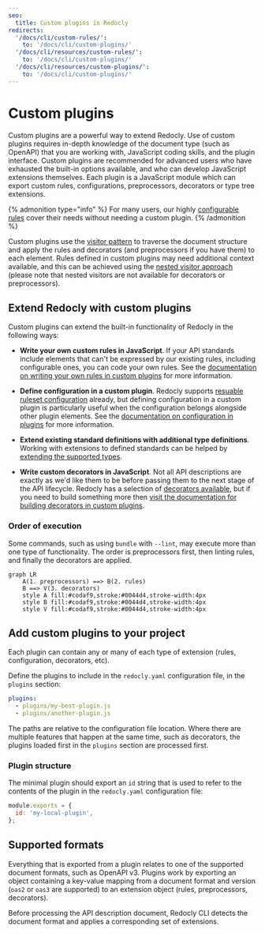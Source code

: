 ```yaml
---
seo:
  title: Custom plugins in Redocly
redirects:
  '/docs/cli/custom-rules/':
    to: '/docs/cli/custom-plugins/'
  '/docs/cli/resources/custom-rules/':
    to: '/docs/cli/custom-plugins/'
  '/docs/cli/resources/custom-plugins/':
    to: '/docs/cli/custom-plugins/'
---
```


# Custom plugins

Custom plugins are a powerful way to extend Redocly. Use of custom plugins requires in-depth knowledge of the document type (such as OpenAPI) that you are working with, JavaScript coding skills, and the plugin interface.
Custom plugins are recommended for advanced users who have exhausted the built-in options available, and who can develop JavaScript extensions themselves.
Each plugin is a JavaScript module which can export custom rules, configurations, preprocessors, decorators or type tree extensions.

{% admonition type="info" %}
For many users, our highly [configurable rules](../rules/configurable-rules.md) cover their needs without needing a custom plugin.
{% /admonition %}

Custom plugins use the [visitor pattern](./visitor.md) to traverse the document structure and apply the rules and decorators (and preprocessors if you have them) to each element. Rules defined in custom plugins may need additional context available, and this can be achieved using the [nested visitor approach](./visitor.md#nested-visitors) (please note that nested visitors are not available for decorators or preprocessors).

## Extend Redocly with custom plugins

Custom plugins can extend the built-in functionality of Redocly in the following ways:

- **Write your own custom rules in JavaScript**. If your API standards include elements that can't be expressed by our existing rules, including configurable ones, you can code your own rules. See the [documentation on writing your own rules in custom plugins](./custom-rules.md) for more information.

- **Define configuration in a custom plugin**. Redocly supports [resuable ruleset configuration](../guides/configure-rules.md#create-reusable-configuration) already, but defining configuration in a custom plugin is particularly useful when the configuration belongs alongside other plugin elements. See the [documentation on configuration in plugins](./custom-config.md) for more information.

- **Extend existing standard definitions with additional type definitions**. Working with extensions to defined standards can be helped by [extending the supported types](./extended-types.md).

- **Write custom decorators in JavaScript**. Not all API descriptions are exactly as we'd like them to be before passing them to the next stage of the API lifecycle. Redocly has a selection of [decorators available](../decorators), but if you need to build something more then [visit the documentation for building decorators in custom plugins](./custom-decorators.md).

### Order of execution

Some commands, such as using `bundle` with `--lint`, may execute more than one type of functionality. The order is preprocessors first, then linting rules, and finally the decorators are applied.

```mermaid
graph LR
    A(1. preprocessors) ==> B(2. rules)
    B ==> V(3. decorators)
    style A fill:#codaf9,stroke:#0044d4,stroke-width:4px
    style B fill:#codaf9,stroke:#0044d4,stroke-width:4px
    style V fill:#codaf9,stroke:#0044d4,stroke-width:4px
```

## Add custom plugins to your project

Each plugin can contain any or many of each type of extension (rules, configuration, decorators, etc).

Define the plugins to include in the `redocly.yaml` configuration file, in the `plugins` section:

```yaml
plugins:
  - plugins/my-best-plugin.js
  - plugins/another-plugin.js
```

The paths are relative to the configuration file location. Where there are multiple features that happen at the same time, such as decorators, the plugins loaded first in the `plugins` section are processed first.

### Plugin structure

The minimal plugin should export an `id` string that is used to refer to the contents of the plugin in the `redocly.yaml` configuration file:

```js
module.exports = {
  id: 'my-local-plugin',
};
```

## Supported formats

Everything that is exported from a plugin relates to one of the supported document formats, such as OpenAPI v3. Plugins work by exporting an object containing a key-value mapping from a document format and version (`oas2` or `oas3` are supported) to an extension object (rules, preprocessors, decorators).

Before processing the API description document, Redocly CLI detects the document format and applies a corresponding set of extensions.


